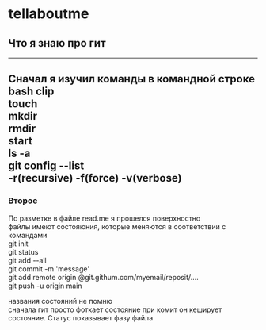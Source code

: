 # tellaboutme
## Что я знаю про гит
---
Сначал я изучил команды в командной строке bash
clip  
touch  
mkdir  
rmdir  
start  
ls -a  
git config --list  
-r(recursive) -f(force) -v(verbose)  
---
### Второе  
По разметке в файле read.me я прошелся поверхностно  
файлы имеют состояюния, которые меняются в соответствии с командами  
git init  
git status  
git add --all  
git commit -m 'message'  
git add remote origin @git.githum.com/myemail/reposit/....  
git push -u origin main  
  
названия состояний не помню  
сначала гит просто фоткает состояние при комит он кеширует состояние. Статус показывает фазу файла  
